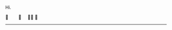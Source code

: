 Hi.

🌵&nbsp;&nbsp;&nbsp;&nbsp;&nbsp;&nbsp;&nbsp;&nbsp;🌵&nbsp;&nbsp;&nbsp;&nbsp;&nbsp;🌵🌵  🦖


------------
